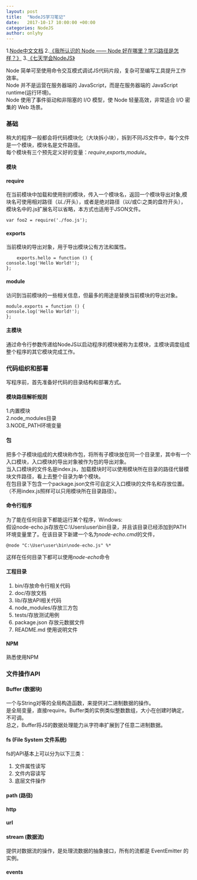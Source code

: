 ```yaml
---
layout: post
title:  "NodeJS学习笔记"
date:   2017-10-17 10:00:00 +00:00
categories: NodeJS
author: onlyhy
---
```


  1.[Node中文文档](http://nodejs.cn/)
  2.[《我所认识的 Node —— Node 好在哪里？学习路径是怎样？》](http://www.imooc.com/article/20579)
  3.[《七天学会NodeJS》](http://nqdeng.github.io/7-days-nodejs/#1)  
  
  Node 简单可至使用命令交互模式调试JS代码片段，复杂可至编写工具提升工作效率。  
  Node 并不是运营在服务器端的 JavaScript，而是在服务器端的 JavaScript runtime(运行环境)。  
  Node 使用了事件驱动和非阻塞的 I/O 模型，使 Node 轻量高效，非常适合 I/O 密集的 Web 场景。

### 基础  
  稍大的程序一般都会将代码模块化（大块拆小块），拆到不同JS文件中，每个文件是一个模块，模块名是文件路径。  
  每个模块有三个预先定义好的变量：*require*,*exports*,*module*。  

#### 模块  

#### require
   在当前模块中加载和使用别的模块，传入一个模块名，返回一个模块导出对象,模块名可使用相对路径（以./开头），或者是绝对路径（以/或C:之类的盘符开头），模块名中的.js扩展名可以省略，本方式也适用于JSON文件。  

	var foo2 = require('./foo.js');


#### exports  
   当前模块的导出对象，用于导出模块公有方法和属性。  
  
	 	exports.hello = function () {
    console.log('Hello World!');
	};


#### module  
  访问到当前模块的一些相关信息，但最多的用途是替换当前模块的导出对象。

	module.exports = function () {
    console.log('Hello World!');
	}; 

#### 主模块  
   通过命令行参数传递给NodeJS以启动程序的模块被称为主模块，主模块调度组成整个程序的其它模块完成工作。 
   
### 代码组织和部署  
  写程序前，首先准备好代码的目录结构和部署方式。
   
#### 模块路径解析规则  
  1.内置模块  
  2.node_modules目录  
  3.NODE_PATH环境变量
  
#### 包  
   把多个子模块组成的大模块称作包，将所有子模块放在同一个目录里，其中有一个入口模块，入口模块的导出对象被作为包的导出对象。  
   当入口模块的文件名是index.js，加载模块时可以使用模块所在目录的路径代替模块文件路径，看上去整个目录为单个模块。  
   在包目录下包含一个package.json文件可自定义入口模块的文件名和存放位置。（不用index.js照样可以只用模块所在目录路径）。  
  
#### 命令行程序    
  为了能在任何目录下都能运行某个程序，Windows:  
  假设node-echo.js存放在C:\Users\user\bin目录，并且该目录已经添加到PATH环境变量里了。在该目录下新建一个名为*node-echo.cmd*的文件，  

	@node "C:\User\user\bin\node-echo.js" %*    

  这样在任何目录下都可以使用*node-echo*命令  
  
#### 工程目录  
  1.  bin/存放命令行相关代码  
  2.  doc/存放文档
  3.  lib/存放API相关代码  
  4.  node_modules/存放三方包  
  5.  tests/存放测试用例  
  6.  package.json 存放元数据文件  
  7.  README.md  使用说明文件  
#### NPM  
  熟悉使用NPM  
### 文件操作API  
#### Buffer (数据块) 
  一个与String对等的全局构造函数，来提供对二进制数据的操作。   
  是全局变量，直接require。Buffer类的实例类似整数数组，大小在创建时确定，不可调。  
  总之，Buffer将JS的数据处理能力从字符串扩展到了任意二进制数据。
  
#### fs (File System 文件系统) 
  fs的API基本上可以分为以下三类：  
  1. 文件属性读写  
  2. 文件内容读写  
  3. 底层文件操作
#### path (路径)  
   

#### http  

#### url  

#### stream (数据流)
  提供对数据流的操作，是处理流数据的抽象接口，所有的流都是 EventEmitter 的实例。
  
#### events  
  

  

  	